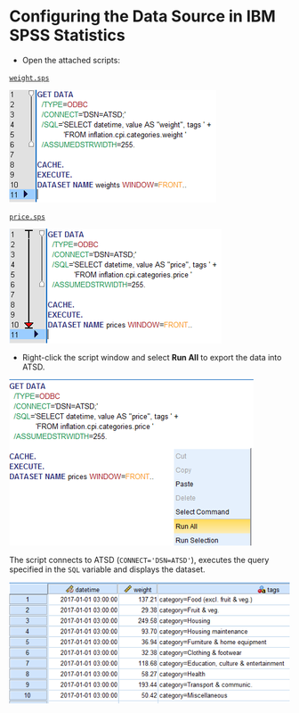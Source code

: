 # Configuring the Data Source in IBM SPSS Statistics

* Open the attached scripts:

[`weight.sps`](./resources/weight.sps)

![](./images/spss_1.png)

[`price.sps`](./resources/price.sps)

![](./images/price.sps.png)

* Right-click the script window and select **Run All** to export the data into ATSD.

![](./images/run_all.png)

The script connects to ATSD (`CONNECT='DSN=ATSD'`), executes the query specified in the `SQL` variable and displays the dataset.

![](./images/script_results.png)